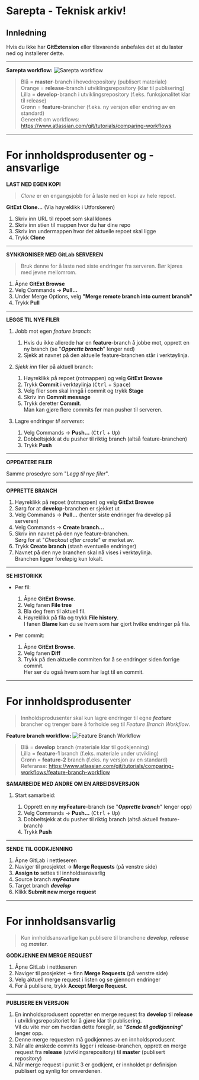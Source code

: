 ﻿Sarepta - Teknisk arkiv!
=========================

<!--- Kommentar for oppdatering -->

Innledning 
----------

Hvis du ikke har **GitExtension** eller tilsvarende anbefales det at du laster ned og installerer dette. 

--------------
**Sarepta workflow:**
![Sarepta workflow](https://git.sarepta.test.ehelse.no/publisert/standarder/raw/master/sarepta-workflow.png)


> Blå = **master**-branch i hovedrepository (publisert materiale)<br />
> Orange = **release**-branch i utviklingsrepository (klar til publisering)<br />
> Lilla = **develop**-branch i utviklingsrepository (f.eks. funksjonalitet klar til release)<br />
> Grønn = **feature**-brancher (f.eks. ny versjon eller endring av en standard)<br />
> Generelt om workflows: https://www.atlassian.com/git/tutorials/comparing-workflows

---------

For innholdsprodusenter og -ansvarlige
===================================

**LAST NED EGEN KOPI**

> *Clone* er en engangsjobb for å laste ned en kopi av hele repoet.

**GitExt Clone...** (Via høyreklikk i Utforskeren)

1. Skriv inn URL til repoet som skal klones
2. Skriv inn stien til mappen hvor du har dine repo
3. Skriv inn undermappen hvor det aktuelle repoet skal ligge
4. Trykk **Clone**

----------
**SYNKRONISER MED GitLab SERVEREN**

> Bruk denne for å laste ned siste endringer fra serveren. Bør kjøres med jevne mellomrom.

 1. Åpne **GitExt Browse**
 2. Velg Commands → **Pull...**
 3. Under Merge Options, velg **"Merge remote branch into current branch"**
 4. Trykk **Pull**

----------
**LEGGE TIL NYE FILER**

1. Jobb mot egen *feature branch*:
	1. Hvis du ikke allerede har en **feature**-branch å jobbe mot, opprett en ny branch (se "***Opprette branch***" lenger ned)
	2. Sjekk at navnet på den aktuelle feature-branchen står i verktøylinja.
	
2. *Sjekk inn* filer på aktuell branch:
	1. Høyreklikk på repoet (rotmappen) og velg **GitExt Browse**
	2. Trykk **Commit** i verktøylinja (<kbd>Ctrl</kbd> + <kbd>Space</kbd>)
	3. Velg filer som skal inngå i commit og trykk **Stage**
	4. Skriv inn **Commit message**
	5. Trykk deretter **Commit**. <br />Man kan gjøre flere commits før man pusher til serveren.
	
3. Lagre endringer *til serveren*:
	1. Velg Commands → **Push...** (<kbd>Ctrl</kbd> + <kbd>Up</kbd>)
	2. Dobbeltsjekk at du pusher til riktig branch (altså feature-branchen)
	3. Trykk **Push**

----------
**OPPDATERE FILER**

Samme prosedyre som "*Legg til nye filer*".

----------
**OPPRETTE BRANCH**

1. Høyreklikk på repoet (rotmappen) og velg **GitExt Browse**
2. Sørg for at **develop**-branchen er sjekket ut
3. Velg Commands → **Pull...** (henter siste endringer fra develop på serveren)
4. Velg Commands → **Create branch...**
5. Skriv inn navnet på den nye feature-branchen. <br/>Sørg for at "*Checkout after create*" er merket av.
6. Trykk **Create branch** (stash eventuelle endringer)
7. Navnet på den nye branchen skal nå vises i verktøylinja.<br/>Branchen ligger foreløpig kun lokalt.

----------
**SE HISTORIKK**

- Per fil:

   1. Åpne **GitExt Browse**. 
   2. Velg fanen **File tree**
   3. Bla deg frem til aktuell fil.
   4. Høyreklikk på fila og trykk **File history**.<br/>I  fanen **Blame** kan du se hvem som har gjort hvilke endringer på fila.
	
- Per commit:

   1. Åpne **GitExt Browse**. 
   2. Velg fanen **Diff**
   3. Trykk på den aktuelle commiten for å se endringer siden forrige commit.<br />Her ser du også hvem som har lagt til en commit.


----------
For innholdsprodusenter
===================================

>Innholdsprodusenter skal kun lagre endringer til egne ***feature*** brancher og trenger bare å forholde seg til *Feature Branch Workflow*.

**Feature branch workflow:**
![Feature Branch Workflow](https://www.atlassian.com/git/images/tutorials/collaborating/comparing-workflows/feature-branch-workflow/01.svg)

> Blå = **develop** branch (materiale klar til godkjenning)<br />
> Lilla = **feature-1** branch (f.eks. materiale under utvikling)<br />
> Grønn = **feature-2** branch (f.eks. ny versjon av en standard)<br />
> Referanse: https://www.atlassian.com/git/tutorials/comparing-workflows/feature-branch-workflow


**SAMARBEIDE MED ANDRE OM EN ARBEIDSVERSJON**

1. Start samarbeid:

	1. Opprett en ny **myFeature**-branch (se "***Opprette branch***" lenger opp)
	2. Velg Commands → **Push...** (<kbd>Ctrl</kbd> + <kbd>Up</kbd>)
	3. Dobbeltsjekk at du pusher til riktig branch (altså aktuell feature-branch)
	4. Trykk **Push**

----------
**SENDE TIL GODKJENNING**

1. Åpne GitLab i nettleseren
2. Naviger til prosjektet → **Merge Requests** (på venstre side)
3. **Assign to** settes til innholdsansvarlig
2. Source branch ***myFeature***
3. Target branch ***develop***
5. Klikk **Submit new merge request**


----------
For innholdsansvarlig
===================================
>Kun innholdsansvarlige kan publisere til branchene ***develop***, ***release*** og ***master***.

**GODKJENNE EN MERGE REQUEST**
1. Åpne GitLab i nettleseren
2. Naviger til prosjektet → finn **Merge Requests** (på venstre side)
3. Velg aktuell merge request i listen og se gjennom endringer
4. For å publisere, trykk **Accept Merge Request**.

----------
**PUBLISERE EN VERSJON**
1. En innholdsprodusent oppretter en merge request fra **develop** til **release** i utviklingsrepositoriet for å gjøre klar til publisering.<br/>Vil du vite mer om hvordan dette foregår, se "***Sende til godkjenning***" lenger opp.
2. Denne merge requesten må godkjennes av en innholdsprodusent
3. Når alle ønskede commits ligger i release-branchen, opprett en merge request fra **release** (utviklingsrepository) til **master** (publisert repository)
4. Når merge request i punkt 3 er godkjent, er innholdet pr definisjon publisert og synlig for omverdenen.

	